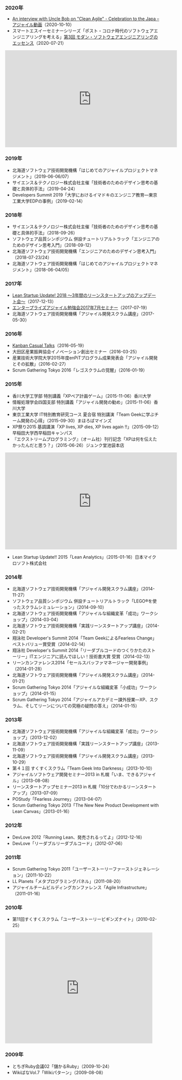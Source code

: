 ### 2020年
* [An interview with Uncle Bob on "Clean Agile" - Celebration to the Japa – アジャイル動画](https://agile-douga.tv/products/an-interview-with-uncle-bob-on-clean-agile)（2020-10-10）
* スマートエスイーセミナーシリーズ「ポスト・コロナ時代のソフトウェアエンジニアリングを考える」[第3回 モダン・ソフトウェアエンジニアリングのエッセンス](https://smartse.connpass.com/event/178626/)（2020-07-21）

<iframe width="560" height="315" src="https://www.youtube.com/embed/sBjKEYMNzJk" frameborder="0" allow="accelerometer; autoplay; encrypted-media; gyroscope; picture-in-picture" allowfullscreen></iframe>

### 2019年
* 北海道ソフトウェア技術開発機構「はじめてのアジャイルプロジェクトマネジメント」（2019-06-06/07）
* サイエンス＆テクノロジー株式会社主催「技術者のためのデザイン思考の基礎と具体的手法」（2019-04-24）
* Developers Summit 2019「大学におけるイマドキのエンジニア教育―東京工業大学EDPの事例」（2019-02-14）

### 2018年

* サイエンス＆テクノロジー株式会社主催「技術者のためのデザイン思考の基礎と具体的手法」（2018-09-26）
* ソフトウェア品質シンポジウム 併設チュートリアルトラック「エンジニアのためのデザイン思考入門」（2018-09-12）
* 北海道ソフトウェア技術開発機構「エンジニアのためのデザイン思考入門」（2018-07-23/24）
* 北海道ソフトウェア技術開発機構「はじめてのアジャイルプロジェクトマネジメント」（2018-06-04/05）

### 2017年
* [Lean Startup Update! 2018 〜3年間のリーンスタートアップのアップデート会〜](https://leanstartup.connpass.com/event/72252/)（2017-12-13）
* [エンタープライズアジャイル勉強会2017年7月セミナー](https://easg.smartcore.jp/C22/notice_details/QkdKU1pnPT0=)（2017-07-19）
* 北海道ソフトウェア技術開発機構「アジャイル開発スクラム講座」（2017-05-30）

### 2016年
* [Kanban Casual Talks](https://orajp.connpass.com/event/30707/)（2016-05-19）
* 大田区産業振興協会イノベーション創出セミナー（2016-03-25）
* 産業技術大学院大学2015年度enPiTプログラム成果発表会「アジャイル開発とその拡散」（2016-02-27）
* Scrum Gathering Tokyo 2016「レゴスクラムの覚醒」（2016-01-19）

### 2015年
* 香川大学工学部 特別講義「XPペア計画ゲーム」（2015-11-06）香川大学
* 情報処理学会四国支部 特別講義「アジャイル開発の勧め」（2015-11-06）香川大学
* 東京工業大学 IT特別教育研究コース 夏合宿 特別講演「Team Geekに学ぶチーム開発の心得」（2015-09-30）まほろばマインズ
* XP祭り2015 基調講演「XP lives, XP dies, XP lives again !!」（2015-09-12）早稲田大学西早稲田キャンパス
* 『エクストリームプログラミング』（オーム社）刊行記念「XPは何を伝えたかったんだと思う？」（2015-06-26）ジュンク堂池袋本店

<iframe width="560" height="315" src="https://www.youtube.com/embed/YRFWWS_2Epo" frameborder="0" allowfullscreen></iframe>

* Lean Startup Update!! 2015「Lean Analytics」（2015-01-16）日本マイクロソフト株式会社

### 2014年

* 北海道ソフトウェア技術開発機構「アジャイル開発スクラム講座」（2014-11-27）
* ソフトウェア品質シンポジウム 併設チュートリアルトラック「LEGO®を使ったスクラムシミュレーション」（2014-09-10）
* 北海道ソフトウェア技術開発機構「アジャイルな組織変革「成功」ワークショップ」（2014-03-04）
* 北海道ソフトウェア技術開発機構「実践リーンスタートアップ講座」（2014-02-21）
* 翔泳社 Developer's Summit 2014「Team GeekによるFearless Change」ベストバリュー賞受賞（2014-02-14）
* 翔泳社 Developer's Summit 2014「リーダブルコードのつくりかたのストーリー」ITエンジニアに読んでほしい！技術書大賞 受賞（2014-02-13）
* リーンカンファレンス2014「セールスバッファマネージャー開発事例」（2014-01-28）
* 北海道ソフトウェア技術開発機構「アジャイル開発スクラム講座」（2014-01-21）
* Scrum Gathering Tokyo 2014「アジャイルな組織変革「小成功」ワークショップ」（2014-01-15）
* Scrum Gathering Tokyo 2014「アジャイルアカデミー課外授業―XP、スクラム、そしてリーンについての究極の疑問の答え」（2014-01-15）

### 2013年
* 北海道ソフトウェア技術開発機構「アジャイルな組織変革「成功」ワークショップ」（2013-12-02）
* 北海道ソフトウェア技術開発機構「実践リーンスタートアップ講座」（2013-11-09）
* 北海道ソフトウェア技術開発機構「アジャイル開発スクラム講座」（2013-10-29）
* 第４１回 すくすくスクラム「Team Geek Into Darkness」（2013-10-10）
* アジャイルソフトウェア開発セミナー2013 in 札幌「いま、できるアジャイル」（2013-08-08）
* リーンスタートアップセミナー2013 in 札幌「10分でわかるリーンスタートアップ」（2013-07-09）
* POStudy「Fearless Journey」（2013-04-07）
*  Scrum Gathering Tokyo 2013「The New New Product Development with Lean Canvas」（2013-01-16）

### 2012年
* DevLove 2012「Running Lean、発売されるってよ」（2012-12-16）
* DevLove「リーダブルリーダブルコード」（2012-07-06）

### 2011年
*  Scrum Gathering Tokyo 2011「ユーザーストーリーファーストジェネレーション」（2011-10-22）
*  LL Planets「メタプログラミングパネル」（2011-08-20）
* アジャイルチームビルディングカンファレンス「Agile Infrastructure」（2011-01-16）


### 2010年
*  第11回すくすくスクラム「ユーザーストーリービギンズナイト」（2010-02-25）

<iframe width="480" height="360" src="https://www.youtube.com/embed/Yq6c92wppsQ" frameborder="0" allowfullscreen></iframe>

### 2009年
*  とちぎRuby会議02「儲かるRuby」（2009-10-24）
*  WikiばなVol.7「Wikiパターン」（2009-08-08）
